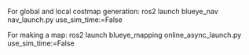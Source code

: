 For global and local costmap generation: ros2 launch blueye_nav nav_launch.py use_sim_time:=False

For making a map: ros2 launch blueye_mapping online_async_launch.py use_sim_time:=False

